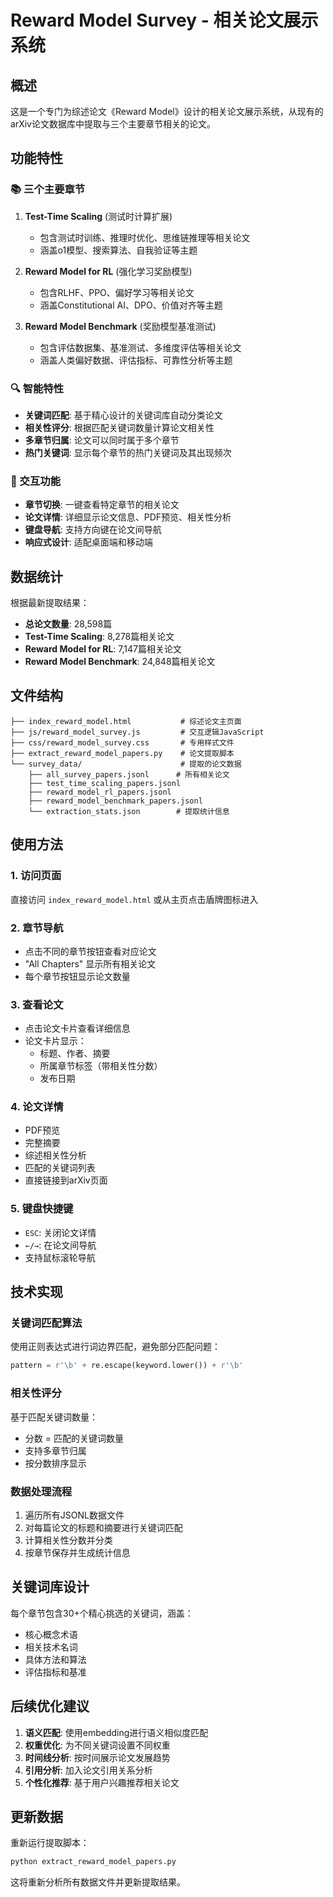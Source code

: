 # Reward Model Survey - 相关论文展示系统

## 概述
这是一个专门为综述论文《Reward Model》设计的相关论文展示系统，从现有的arXiv论文数据库中提取与三个主要章节相关的论文。

## 功能特性

### 📚 三个主要章节
1. **Test-Time Scaling** (测试时计算扩展)
   - 包含测试时训练、推理时优化、思维链推理等相关论文
   - 涵盖o1模型、搜索算法、自我验证等主题

2. **Reward Model for RL** (强化学习奖励模型)
   - 包含RLHF、PPO、偏好学习等相关论文
   - 涵盖Constitutional AI、DPO、价值对齐等主题

3. **Reward Model Benchmark** (奖励模型基准测试)
   - 包含评估数据集、基准测试、多维度评估等相关论文
   - 涵盖人类偏好数据、评估指标、可靠性分析等主题

### 🔍 智能特性
- **关键词匹配**: 基于精心设计的关键词库自动分类论文
- **相关性评分**: 根据匹配关键词数量计算论文相关性
- **多章节归属**: 论文可以同时属于多个章节
- **热门关键词**: 显示每个章节的热门关键词及其出现频次

### 🎯 交互功能
- **章节切换**: 一键查看特定章节的相关论文
- **论文详情**: 详细显示论文信息、PDF预览、相关性分析
- **键盘导航**: 支持方向键在论文间导航
- **响应式设计**: 适配桌面端和移动端

## 数据统计

根据最新提取结果：
- **总论文数量**: 28,598篇
- **Test-Time Scaling**: 8,278篇相关论文
- **Reward Model for RL**: 7,147篇相关论文  
- **Reward Model Benchmark**: 24,848篇相关论文

## 文件结构

```
├── index_reward_model.html           # 综述论文主页面
├── js/reward_model_survey.js         # 交互逻辑JavaScript
├── css/reward_model_survey.css       # 专用样式文件
├── extract_reward_model_papers.py    # 论文提取脚本
└── survey_data/                      # 提取的论文数据
    ├── all_survey_papers.jsonl      # 所有相关论文
    ├── test_time_scaling_papers.jsonl
    ├── reward_model_rl_papers.jsonl
    ├── reward_model_benchmark_papers.jsonl
    └── extraction_stats.json        # 提取统计信息
```

## 使用方法

### 1. 访问页面
直接访问 `index_reward_model.html` 或从主页点击盾牌图标进入

### 2. 章节导航
- 点击不同的章节按钮查看对应论文
- "All Chapters" 显示所有相关论文
- 每个章节按钮显示论文数量

### 3. 查看论文
- 点击论文卡片查看详细信息
- 论文卡片显示：
  - 标题、作者、摘要
  - 所属章节标签（带相关性分数）
  - 发布日期

### 4. 论文详情
- PDF预览
- 完整摘要
- 综述相关性分析
- 匹配的关键词列表
- 直接链接到arXiv页面

### 5. 键盘快捷键
- `ESC`: 关闭论文详情
- `←/→`: 在论文间导航
- 支持鼠标滚轮导航

## 技术实现

### 关键词匹配算法
使用正则表达式进行词边界匹配，避免部分匹配问题：
```python
pattern = r'\b' + re.escape(keyword.lower()) + r'\b'
```

### 相关性评分
基于匹配关键词数量：
- 分数 = 匹配的关键词数量
- 支持多章节归属
- 按分数排序显示

### 数据处理流程
1. 遍历所有JSONL数据文件
2. 对每篇论文的标题和摘要进行关键词匹配
3. 计算相关性分数并分类
4. 按章节保存并生成统计信息

## 关键词库设计

每个章节包含30+个精心挑选的关键词，涵盖：
- 核心概念术语
- 相关技术名词
- 具体方法和算法
- 评估指标和基准

## 后续优化建议

1. **语义匹配**: 使用embedding进行语义相似度匹配
2. **权重优化**: 为不同关键词设置不同权重
3. **时间线分析**: 按时间展示论文发展趋势
4. **引用分析**: 加入论文引用关系分析
5. **个性化推荐**: 基于用户兴趣推荐相关论文

## 更新数据

重新运行提取脚本：
```bash
python extract_reward_model_papers.py
```

这将重新分析所有数据文件并更新提取结果。

